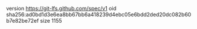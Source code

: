 version https://git-lfs.github.com/spec/v1
oid sha256:ad0bd1d3e6ea8bb67bb6a418239d4ebc05e6bdd2ded20dc082b60b7e82be72ef
size 1155
